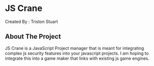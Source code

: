 # JS Crane
Created By : Triston Stuart 

## About The Project
JS Crane is a JavaScript Project manager that is meant for integrating complex js security features into your javascript projects. I am hoping to integrate this into a game maker that links with existing js game engines.